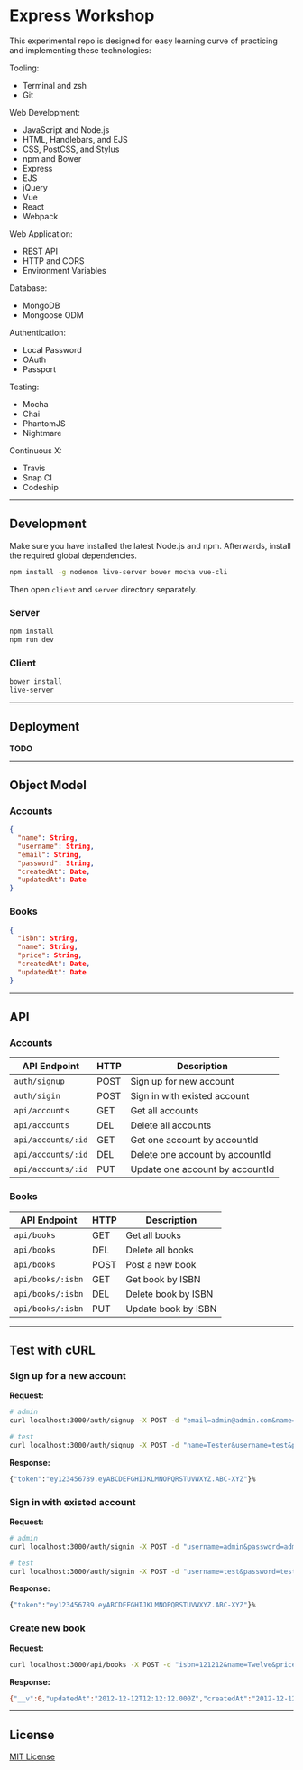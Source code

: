 # Express Workshop

This experimental repo is designed for easy learning curve of practicing and implementing these technologies:

Tooling:

* Terminal and zsh
* Git

Web Development:

* JavaScript and Node.js
* HTML, Handlebars, and EJS
* CSS, PostCSS, and Stylus
* npm and Bower
* Express
* EJS
* jQuery
* Vue
* React
* Webpack

Web Application:

* REST API
* HTTP and CORS
* Environment Variables

Database:

* MongoDB
* Mongoose ODM

Authentication:

* Local Password
* OAuth
* Passport

Testing:

* Mocha
* Chai
* PhantomJS
* Nightmare

Continuous X:

* Travis
* Snap CI
* Codeship

--------------------------------------------------------------------------------

## Development

Make sure you have installed the latest Node.js and npm. Afterwards, install the required global dependencies.

```sh
npm install -g nodemon live-server bower mocha vue-cli
```

Then open `client` and `server` directory separately.

### Server

```sh
npm install
npm run dev
```

### Client

```sh
bower install
live-server
```

--------------------------------------------------------------------------------

## Deployment

**TODO**

--------------------------------------------------------------------------------

## Object Model

### Accounts

```json
{
  "name": String,
  "username": String,
  "email": String,
  "password": String,
  "createdAt": Date,
  "updatedAt": Date
}
```

### Books

```json
{
  "isbn": String,
  "name": String,
  "price": String,
  "createdAt": Date,
  "updatedAt": Date
}
```

--------------------------------------------------------------------------------

## API

### Accounts

| API Endpoint       | HTTP | Description
|--------------------|------|------------
| `auth/signup`      | POST | Sign up for new account
| `auth/sigin`       | POST | Sign in with existed account
| `api/accounts`     | GET  | Get all accounts
| `api/accounts`     | DEL  | Delete all accounts
| `api/accounts/:id` | GET  | Get one account by accountId
| `api/accounts/:id` | DEL  | Delete one account by accountId
| `api/accounts/:id` | PUT  | Update one account by accountId

### Books

| API Endpoint      | HTTP | Description
|-------------------|------|------------
| `api/books`       | GET  | Get all books
| `api/books`       | DEL  | Delete all books
| `api/books`       | POST | Post a new book
| `api/books/:isbn` | GET  | Get book by ISBN
| `api/books/:isbn` | DEL  | Delete book by ISBN
| `api/books/:isbn` | PUT  | Update book by ISBN

--------------------------------------------------------------------------------

## Test with cURL

### Sign up for a new account

**Request:**

```sh
# admin
curl localhost:3000/auth/signup -X POST -d "email=admin@admin.com&name=administrator&username=admin&password=admin"

# test
curl localhost:3000/auth/signup -X POST -d "name=Tester&username=test&password=test&email=test@test.com"
```

**Response:**

```sh
{"token":"ey123456789.eyABCDEFGHIJKLMNOPQRSTUVWXYZ.ABC-XYZ"}%
```

### Sign in with existed account

**Request:**

```sh
# admin
curl localhost:3000/auth/signin -X POST -d "username=admin&password=admin"

# test
curl localhost:3000/auth/signin -X POST -d "username=test&password=test"
```

**Response:**

```sh
{"token":"ey123456789.eyABCDEFGHIJKLMNOPQRSTUVWXYZ.ABC-XYZ"}%
```

### Create new book

**Request:**

```sh
curl localhost:3000/api/books -X POST -d "isbn=121212&name=Twelve&price=12"
```

**Response:**

```sh
{"__v":0,"updatedAt":"2012-12-12T12:12:12.000Z","createdAt":"2012-12-12T12:12:12.000Z","isbn":"121212","name":"Twelve","price":12,"_id":"1234567890"}
```

--------------------------------------------------------------------------------

## License

[MIT License](https://mit-license.org)
